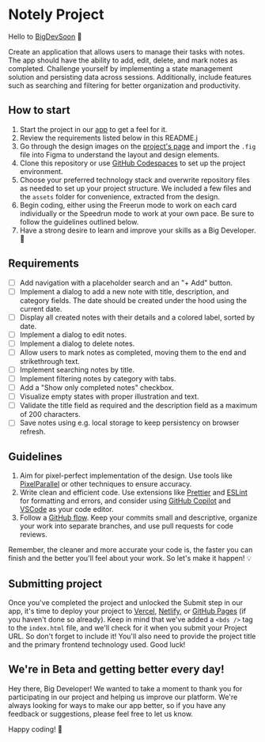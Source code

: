 # Notely Project

Hello to [BigDevSoon](https://bigdevsoon.me/) 👋

Create an application that allows users to manage their tasks with notes. The app should have the ability to add, edit, delete, and mark notes as completed. Challenge yourself by implementing a state management solution and persisting data across sessions. Additionally, include features such as searching and filtering for better organization and productivity.

## How to start

1. Start the project in our [app](https://app.bigdevsoon.me/) to get a feel for it.
2. Review the requirements listed below in this README.j
3. Go through the design images on the [project's page](https://app.bigdevsoon.me/projects/notely) and import the `.fig` file into Figma to understand the layout and design elements.
4. Clone this repository or use [GitHub Codespaces](https://github.com/features/codespaces) to set up the project environment.
5. Choose your preferred technology stack and overwrite repository files as needed to set up your project structure. We included a few files and the `assets` folder for convenience, extracted from the design.
6. Begin coding, either using the Freerun mode to work on each card individually or the Speedrun mode to work at your own pace. Be sure to follow the guidelines outlined below.
7. Have a strong desire to learn and improve your skills as a Big Developer. 🚀

## Requirements

- [ ] Add navigation with a placeholder search and an "+ Add" button.
- [ ] Implement a dialog to add a new note with title, description, and category fields. The date should be created under the hood using the current date.
- [ ] Display all created notes with their details and a colored label, sorted by date.
- [ ] Implement a dialog to edit notes.
- [ ] Implement a dialog to delete notes.
- [ ] Allow users to mark notes as completed, moving them to the end and strikethrough text.
- [ ] Implement searching notes by title.
- [ ] Implement filtering notes by category with tabs.
- [ ] Add a "Show only completed notes" checkbox.
- [ ] Visualize empty states with proper illustration and text.
- [ ] Validate the title field as required and the description field as a maximum of 200 characters.
- [ ] Save notes using e.g. local storage to keep persistency on browser refresh.

## Guidelines

1. Aim for pixel-perfect implementation of the design. Use tools like [PixelParallel](https://chrome.google.com/webstore/detail/pixelparallel-by-htmlburg/iffnoibnepbcloaaagchjonfplimpkob?hl=en) or other techniques to ensure accuracy.
2. Write clean and efficient code. Use extensions like [Prettier](https://marketplace.visualstudio.com/items?itemName=esbenp.prettier-vscode) and [ESLint](https://marketplace.visualstudio.com/items?itemName=dbaeumer.vscode-eslint) for formatting and errors, and consider using [GitHub Copilot](https://github.com/features/copilot) and [VSCode](https://code.visualstudio.com/) as your code editor.
3. Follow a [GitHub flow](https://docs.github.com/en/get-started/quickstart/github-flow). Keep your commits small and descriptive, organize your work into separate branches, and use pull requests for code reviews.

Remember, the cleaner and more accurate your code is, the faster you can finish and the better you'll feel about your work.
So let's make it happen! 💡

## Submitting project

Once you've completed the project and unlocked the Submit step in our app, it's time to deploy your project to [Vercel](https://vercel.com/), [Netlify](https://www.netlify.com/), or [GitHub Pages](https://pages.github.com/) (if you haven't done so already). Keep in mind that we've added a `<bds />` tag to the `index.html` file, and we'll check for it when you submit your Project URL. So don't forget to include it! You'll also need to provide the project title and the primary frontend technology used. Good luck!

## We're in Beta and getting better every day!

Hey there, Big Developer! We wanted to take a moment to thank you for participating in our project and helping us improve our platform. We're always looking for ways to make our app better, so if you have any feedback or suggestions, please feel free to let us know.

Happy coding! 🚀

